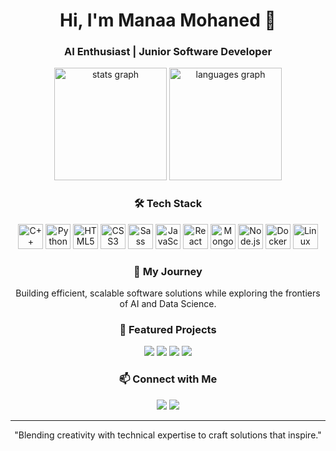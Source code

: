 <h1 align="center">Hi, I'm Manaa Mohaned 👋</h1>
<h3 align="center">AI Enthusiast | Junior Software Developer</h3>

<div align="center">
  <img src="https://github-readme-stats.vercel.app/api?username=mohaneddz&show_icons=true&theme=radical&hide_border=true" height="180" alt="stats graph" />
  <img src="https://github-readme-stats.vercel.app/api/top-langs?username=mohaneddz&layout=compact&theme=radical&hide_border=true" height="180" alt="languages graph" />
</div>

<div align="center">
  <h3>🛠 Tech Stack</h3>
  <img src="https://cdn.jsdelivr.net/gh/devicons/devicon/icons/cplusplus/cplusplus-original.svg" height="40" alt="C++ logo" />
  <img src="https://cdn.jsdelivr.net/gh/devicons/devicon/icons/python/python-original.svg" height="40" alt="Python logo" />
  <img src="https://cdn.jsdelivr.net/gh/devicons/devicon/icons/html5/html5-original.svg" height="40" alt="HTML5 logo" />
  <img src="https://cdn.jsdelivr.net/gh/devicons/devicon/icons/css3/css3-original.svg" height="40" alt="CSS3 logo" />
  <img src="https://cdn.jsdelivr.net/gh/devicons/devicon/icons/sass/sass-original.svg" height="40" alt="Sass logo" />
  <img src="https://cdn.jsdelivr.net/gh/devicons/devicon/icons/javascript/javascript-original.svg" height="40" alt="JavaScript logo" />
  <img src="https://cdn.jsdelivr.net/gh/devicons/devicon/icons/react/react-original.svg" height="40" alt="React logo" />
  <img src="https://cdn.jsdelivr.net/gh/devicons/devicon/icons/mongodb/mongodb-original.svg" height="40" alt="MongoDB logo" />
  <img src="https://cdn.jsdelivr.net/gh/devicons/devicon/icons/nodejs/nodejs-original.svg" height="40" alt="Node.js logo" />
  <img src="https://cdn.jsdelivr.net/gh/devicons/devicon/icons/docker/docker-original.svg" height="40" alt="Docker logo" />
  <img src="https://cdn.jsdelivr.net/gh/devicons/devicon/icons/linux/linux-original.svg" height="40" alt="Linux logo" />
</div>

<div align="center">
  <h3>🚀 My Journey</h3>
  <p>Building efficient, scalable software solutions while exploring the frontiers of AI and Data Science.</p>
</div>

<div align="center">
  <h3>🌟 Featured Projects</h3>
  <a href="https://github.com/mohaneddz/Website-Git-Hub" target="_blank"><img src="https://img.shields.io/badge/-Project%20One-blue?style=for-the-badge" /></a>
  <a href="https://github.com/mohaneddz/School-Management-System" target="_blank"><img src="https://img.shields.io/badge/-Project%20Two-red?style=for-the-badge" /></a>
  <a href="https://github.com/mohaneddz/BreezePomodoro" target="_blank"><img src="https://img.shields.io/badge/-Project%20Three-blue?style=for-the-badge" /></a>
  <a href="https://github.com/mohaneddz/Scientific-Calculator-2.0" target="_blank"><img src="https://img.shields.io/badge/-Project%20Four-red?style=for-the-badge" /></a>
</div>

<div align="center">
  <h3>📫 Connect with Me</h3>
  <a href="https://www.linkedin.com/in/mohaned-manaa-491483295/" target="_blank"><img src="https://img.shields.io/badge/LinkedIn-0077B5?style=for-the-badge&logo=linkedin&logoColor=white" /></a>
  <a href="mohaned.manaa.dev@gmail.com"><img src="https://img.shields.io/badge/Email-D14836?style=for-the-badge&logo=gmail&logoColor=white" /></a>
</div>

---

<p align="center">"Blending creativity with technical expertise to craft solutions that inspire."</p>
